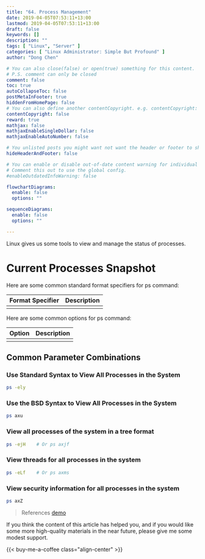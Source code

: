 ```yaml
---
title: "64. Process Management"
date: 2019-04-05T07:53:11+13:00
lastmod: 2019-04-05T07:53:11+13:00
draft: false
keywords: []
description: ""
tags: [ "Linux", "Server" ]
categories: [ "Linux Administrator: Simple But Profound" ]
author: "Dong Chen"

# You can also close(false) or open(true) something for this content.
# P.S. comment can only be closed
comment: false
toc: true
autoCollapseToc: false
postMetaInFooter: true
hiddenFromHomePage: false
# You can also define another contentCopyright. e.g. contentCopyright: "This is another copyright."
contentCopyright: false
reward: true
mathjax: false
mathjaxEnableSingleDollar: false
mathjaxEnableAutoNumber: false

# You unlisted posts you might want not want the header or footer to show
hideHeaderAndFooter: false

# You can enable or disable out-of-date content warning for individual post.
# Comment this out to use the global config.
#enableOutdatedInfoWarning: false

flowchartDiagrams:
  enable: false
  options: ""

sequenceDiagrams: 
  enable: false
  options: ""

---
```


Linux gives us some tools to view and manage the status of processes.

<!--more-->

# Current Processes Snapshot

Here are some common standard format specifiers for ps command:

| Format Specifier | Description |
|:---------------:|:---------------|
|||

Here are some common options for ps command:

| Option | Description |
|:---------------:|:---------------|
|||

## Common Parameter Combinations

### Use Standard Syntax to View All Processes in the System

```bash
ps -ely
```

### Use the BSD Syntax to View All Processes in the System

```bash
ps axu
```

### View all processes of the system in a tree format

```bash
ps -ejH    # Or ps axjf
```

### View threads for all processes in the system

```bash
ps -eLf    # Or ps axms
```

### View security information for all processes in the system

```bash
ps axZ
```

<!-- {{% figure src="../images/num/demo.png" title="" alt="img" %}} -->

> References
> [demo](exampledotcom)

If you think the content of this article has helped you, and if you would like some more high-quality materials in the near future, please give me some modest support.

<!-- Buy Me a Coffee Button -->
{{< buy-me-a-coffee class="align-center" >}}
